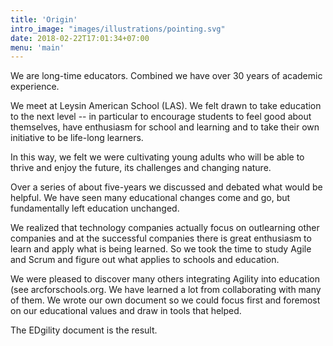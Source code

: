 ```yaml
---
title: 'Origin'
intro_image: "images/illustrations/pointing.svg"
date: 2018-02-22T17:01:34+07:00
menu: 'main'
---
```


We are long-time educators.  Combined we have over 30 years of academic experience.

We meet at Leysin American School (LAS). We felt drawn to take education to the next level -- in particular to encourage students to feel good about themselves, have enthusiasm for school and learning and to take their own initiative to be life-long learners.

In this way, we felt we were cultivating young adults who will be able to thrive and enjoy the future, its challenges and changing nature.

Over a series of about five-years we discussed and debated what would be helpful.  We have seen many educational changes come and go, but fundamentally left education unchanged.

We realized that technology companies actually focus on outlearning other companies and at the successful companies there is great enthusiasm to learn and apply what is being learned.  So we took the time to study Agile and Scrum and figure out what applies to schools and education.

We were pleased to discover many others integrating Agility into education (see arcforschools.org.  We have learned a lot from collaborating with many of them.  We wrote our own document so we could focus first and foremost on our educational values and draw in tools that helped.

The EDgility document is the result.
